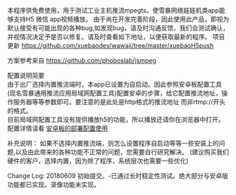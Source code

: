 ﻿本程序供免费使用，用于测试工业主机推流mpegts。使雪暴网络娃娃机类app能够支持H5 微信 app视频播放。
由于尚在开发完善阶段，因此使用此产品，即视为默认接受有可能出现的各种bug,如发现bug，请及时沟通反馈，我们会测试确认，并视情况决定予是否以修复。请及时查看如下地址，以便获取最新的程序。
项目更新
https://github.com/xuebaodev/wawaji/tree/master/xuebaoH5push


方案参考来自
https://github.com/phoboslab/jsmpeg


配置说明简要<br>
由于出厂选择内置推流端时，本app已设置为自启动。因此参照安卓板配置工具(现名雪暴通用推流应用局域网配置工具)配置安卓的步骤，给它配置推流地址，操作服务器等等参数即可。要注意的是此处是http格式的推流地址 而非rtmp://开头的格式。
<br>目前局域网配置工具没有提供播放h5的功能，所以播放还请你在浏览器中打开。<br>
配置详情请看
[安卓板的部署配置使用](https://github.com/xuebaodev/wawaji/wiki/%E5%AE%89%E5%8D%93%E7%89%88%E5%A8%83%E5%A8%83%E6%9C%BA%E5%AE%89%E8%A3%85%E9%83%A8%E7%BD%B2%E6%8C%87%E5%8D%97)


补充说明：
如果不选择内置推流端，则怎么设置程序自启动等等一些安装上的问题,以及由此带来的各种功能不正常的问题，您需要自行研究解决。
(建议购买我们硬件的客户，选择内置，因为除了程序，系统层次也需要一些优化)


Change Log:
20180609 初始提交。-已通过长时稳定性测试。绝大部分与安卓版功能都已实现。录像功能未实现。
